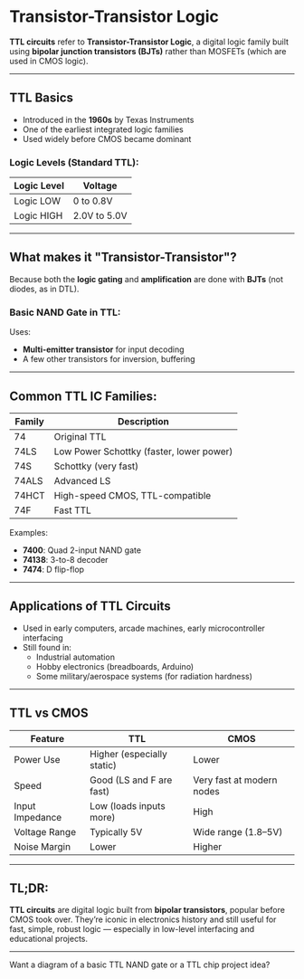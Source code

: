 #  **Transistor-Transistor Logic**

**TTL circuits** refer to **Transistor-Transistor Logic**, a digital logic family built using **bipolar junction transistors (BJTs)** rather than MOSFETs (which are used in CMOS logic).

---

## **TTL Basics**

- Introduced in the **1960s** by Texas Instruments
- One of the earliest integrated logic families
- Used widely before CMOS became dominant

### **Logic Levels (Standard TTL):**
| Logic Level | Voltage |
|-------------|---------|
| Logic LOW   | 0 to 0.8V |
| Logic HIGH  | 2.0V to 5.0V |

---

## **What makes it "Transistor-Transistor"?**
Because both the **logic gating** and **amplification** are done with **BJTs** (not diodes, as in DTL).

### Basic NAND Gate in TTL:
Uses:
- **Multi-emitter transistor** for input decoding
- A few other transistors for inversion, buffering

---

## **Common TTL IC Families:**

| Family   | Description                 |
|----------|-----------------------------|
| 74        | Original TTL                |
| 74LS      | Low Power Schottky (faster, lower power) |
| 74S       | Schottky (very fast)        |
| 74ALS     | Advanced LS                 |
| 74HCT     | High-speed CMOS, TTL-compatible |
| 74F       | Fast TTL                    |

Examples:
- **7400**: Quad 2-input NAND gate
- **74138**: 3-to-8 decoder
- **7474**: D flip-flop

---

## **Applications of TTL Circuits**

- Used in early computers, arcade machines, early microcontroller interfacing
- Still found in:
  - Industrial automation
  - Hobby electronics (breadboards, Arduino)
  - Some military/aerospace systems (for radiation hardness)

---

## **TTL vs CMOS**

| Feature      | TTL                      | CMOS                         |
|--------------|--------------------------|------------------------------|
| Power Use    | Higher (especially static) | Lower                       |
| Speed        | Good (LS and F are fast) | Very fast at modern nodes   |
| Input Impedance | Low (loads inputs more) | High                        |
| Voltage Range | Typically 5V             | Wide range (1.8–5V)         |
| Noise Margin | Lower                    | Higher                      |

---

## TL;DR:

**TTL circuits** are digital logic built from **bipolar transistors**, popular before CMOS took over. They’re iconic in electronics history and still useful for fast, simple, robust logic — especially in low-level interfacing and educational projects.

---

Want a diagram of a basic TTL NAND gate or a TTL chip project idea?
